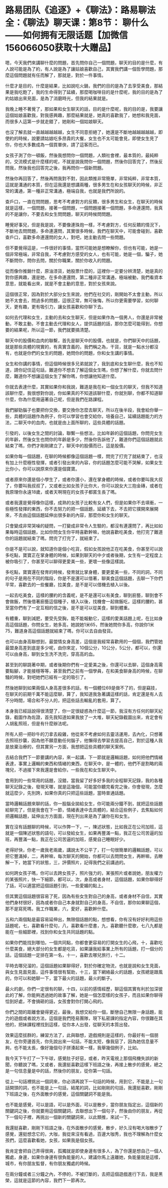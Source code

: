 # 路易团队《追逐》+《聊法》：路易聊法全：《聊法》聊天课：第8节： 聊什么——如何拥有无限话题【加微信156066050获取十大赠品】

嗯，今天我們來講聊什麼的問題，首先問你自己一個問題，聊天的目的是什麼，有人說可能是為了約，有人說是為了讓姑娘喜歡自己，其實我們講一個哲學問題，那麼這個問題就有任而解了，那就是，對於一件事情。

什麼才是目的，什麼是結果，比如說吃火鍋，我們的目的是為了去享受美食，那結果是我吃飽了，我的生命得到了延續，那麼喝咖啡目的是什麼呢，我的目的是為了約姑娘出來見面，是為了消磨時光，但我的結果就是。

我晚上睡不著覺了，那如果和女生聊天的話，目的是什麼呢，我的目的是，我要讓這個姑娘喜歡我，對我感興趣，那麼結果就是，她真的喜歡我了，她想和我見面，而很多人這第一步就走錯了，她剛和一個姑娘聊天。

也沒了解去就一直越越越越越，女生不同意拒絕了，她還是不斷地越越越越越，即使約的時候，說要請姑娘吃多昂貴的大餐，女生也不太可能會見，即使女生見了你，你也大多數成為一個買單俠，請了這客而已。

女孩子測了你一頓飯，然後我想問你一個問題，人類社會裡，最本質的，最純粹的，交流模式是什麼樣的呢，不就是說我問你一個問題，然後你回答完了，然後反問我，然後我也回答完之後，我再問你一個新問題。

然後你再回答了，然後再問我對不對，因此類推非常簡單，非常純粹，非常本質，這就是溝通的本質，但在這我還是想講兩種，很多男生在和女孩聊天的時候，非正常的溝通，第一種非正常溝通，極端自我，也就是我們所說的。

查戶口，一直在問問題，思考不考慮對方的反饋，很多男生和女生，在聊天的時候就是這樣，一個問題，接著一個問題，一個問題接著一個問題，多命連還問，我真的不是讓你，不要去和女生問問題，聊天的時候問問題。

睡覺好事兒，但是我是說，不要像連珠炮一樣，不考慮對方，任何反饋的情況下，不斷地去問問題，多命連還問，其實很多時候，我們在聊天中，可能會碰到，喜歡查戶口，喜歡多命連還問的女人，對吧，她主動去問一些問題。

但不要覺得這是，一件很好的事情，當然可能她是想瞭解你，但也有可能，她是一個非常極端，非常自我，不考慮對方感受的女人，也有可能，她是一個，騙子，她不斷問你，問你去問，關於你職業，關於你收入的問題。

從而像你推銷什麼，原油漆貨，她股票什麼的，這裡你一定要分辨清楚，她是真的對你感興趣，還是她，在多命連還問，第二種非正常溝通，極端被動，我們看資本意思，就能看出來，就是不會主動的意思，對於女孩來說。

這個很正常，因為對於大部分女生來說，他們在社交的，剛開始不太會主動，所以她不太會去，問過多的問題，這很正常，無可後悔，所以你更需要學習，如何聊天，更有趣，更有吸引力，讓女孩喜歡和你聊下去。

如何去代理和女生，主動的去和女生聊天，但是如果作為一個男人，你還是非常被動，不敢主動，不會主動去代理和女人，提供話題的話，那你怎麼可能得到，你想要的結果呢，所以這一節，我們就要搞清楚。

聊天中的股價和血肉的聯繫，首先是聊天中的股價，也就是，你們聊天中的話題，就是那些具體的現實的，有真實含義的，我們稱之為，干貨，就是一點水分都沒有，也就是你們的女生的問題，她問你的問題，你和女生講的事情。

女生和你講的事情，但這個時候很多兄弟就說了，我到底和女生聊什麼，我也不知道，請你記住這句話，難道你不想去了解這個女生嗎，你想了解什麼，你就去問什麼，難道你不想讓這個女生了解你嗎，你想讓他知道什麼。

你就去表達什麼，其實如果你和我說，難道是我在和一個女生的聊天，但我不知道該聊什麼，我很想對你說，你如果真的不知道該聊什麼，你就別聊，你都不知道聊什麼，你為什麼用逼著自己呢，但是我們在路課程。

我們腳勁腦子也要把你交換，要交換你怎麼去聊天，所以在後半段，我會給你舉一些，具體的話題作為例子，你可以學習也會交給你，培養自己，延續話題能力的方法，二聊天中的血肉，也就是由上面所聊的，這些具體的話題。

引發的，以後女生之間的討論，聯繫一些想法，比如年齡的這個話題，你問完女生的年齡，然後女生也問你的年齡是多少，然後你告訴他了，難道你們這個話題就此結束了嗎，你們才剛剛建立了，聊天中的股價而已，這是股價。

如果你每一個話題，在聊的時候都像這個話題一樣，問完了打完了就結束了，也沒有加上什麼極性發揮，或者引發出來的內容，你的話題怎麼可能不哭解，如果女生比你小，你可以說原來你還是個寶寶。

或者原來你還是個小學生了，或者你還小，還在掌身體的時候，或者你要叫我大叔了，你要叫我叔叔了，又或者比如女孩子比你大，你可以說女大三抱金磚，或者在我原理你永遠18歲，或者天啊現在的女孩子都匿生長了嗎。

或者我還是覺得像你這樣，成熟的女孩子比較有女人們，但是如果你不去填衝，一些極性發揮的東西，你不去努力的把一個話題，延續下去，不去把它撲開來展開來，不去由這個話題延伸出很多新的內容，那麼你和女生的聊天。

只會變成非常哭噪的疑問，一打變成非常令人生驗的，都沒有連還問了，再比如如果每時這個話題，比如你問女生你平時喜歡幹嘛，他說喜歡吃美食，他打完了難道你的話題就結束了嗎，問完了打完了，就結束了。

你是不是可以說，就知道你是個小吃貨，假如女孩說他正在吃美食，你甚至可以說多吃點，寶寶正在掌身體的時候，如果到聊天的中夕或者後期，女生有一定程度上被你吸引了，你甚至可以聊得更愛美一些，更壞一些像這樣說。

多吃點，寶寶還在發育的時候，發育就比掌身體，要更愛美一些，不同的詞，不同的句子是用在不同的階段，你是不是還可以借著，聊美食這個話題，去聊一下你們平常，喜歡去的一些餐廳，拉美食，是不是可以借機去植入以後。

一起去吃美食，這樣的腰約的含義呢，是不是還可以有美食，聊到廚藝，聊到會不會做飯，然後借著廚藝這個種子，植入以後，找機會一起做飯吃，這樣的腰約，甚至當你們有了一定互相的信之後，是不是可以從美食，聊到體重。

有體重，聊到減肥，要受先受胸，能不能報動它，這樣的愛美話題上呢，在比如身高這個話題，你問女生，她多高，她說她1米65，然後她問你多高，你說你1米75，難道身高這個話題就結束了嗎，你可以去自由發貨。

也可以由身高聯想到，最盟情女身高差，這個是我經常喜歡用的一個個，我們管她最盟身高差到底是多少呢，由你來定，10個公分，10公分，5公分，都可以，你還可以由身高，聊到女生洗不洗完，穿高高的血。

甚至到的聊跳著中期，或者後期你們有一定愛美之後，你還可以去聊，這個身高需要點腳，才能接穩等等，甚至我們之前有一個學員，在和美食聊身高的時候，在聊騷的時候，對吧她們已經有一定的吸引了。

然後她聊到如果兩個人身高差很多的話，有一個體位69是做不了的，但是竊技，在聊天的前期千萬不能這麼聊，算了，我知道我急著講這樣的話，肯定還是有人去不分時間，場合和不分人的，把這些話去輸亂的套用，算了。

本身我已經話說得很清楚了，你一定很疑惑為什麼這一節，我沒有方任何的聊天紀錄，截圖作為佐證，首先我知道如果我放了一大堆，聊天紀錄截圖出來，肯定會有人胡亂照班，但是有什麼辦法呢。

所有人把一把砂牛的刀拿去殺雞，他從來不考慮如何去靈活運用，去內化，只想著去照班抄襲，因為他不願意動任何腦子，他懶得去學習去提高自己，對於這種人我是放棄治療的，但其實另一方面，我想把這些具體的聊天案例。

去結合我們下一節要講的內容，來一起講，下一節就是邏輯話題，如何把他們情緒表達，事實上邏輯的東西和情緒的東西，在聊天中，是一體的，他們不是割略的兩塊兒，不過接下來我還是會給你，一些我在和女生聊天中。

會用到的一些常用的話題，沒錯，當我留了好多好多我的全程聊天記錄，我的各種聊天記錄之後，發現天哪，就是這幾個，可能當你聽完看完之後，你會發現，怎麼就這麼少，先別誇，如果你真的只把這些話題，當時普通話題。

當時邏輯話題來聊的話，你一股腦全拋給女生，你可能兩分鐘不到，就把這些話題給聊完了，但是我會在下一節，情緒表達中去具體的，結合這些例子，去焦點如何把邏輯話題，延伸出方方面面，現在列出來是為了讓你在和女生。

實在沒有話題聊的時候，可以作弊一下，一，陳述狀態，比如我正在公司加班，這就是一個陳述狀態的語句，可以發給女生，如果再豐滿一點，我正在公司苦逼的加班，再豐滿一點，我正在公司苦逼的加班，感覺自己睡眠好少。

老得好快，你老一歲我老兩歲，講說太不公平了，打一句很簡單的邏輯話題，可以把它豐滿掉，二，再幹嘛，每次聊天的開始，你都可以去問問女生，再幹嘛，去瞭解一下，她當下的狀態，三，評價照片，記得我們之前講過的。

如何跨女孩子嗎，你可以去跨女孩子，照片強力的，某張照片或者說她，朋友權力的某張照片，快一下細節，都可以，次，身高或者身材，這個話題，如果你聊得好了話，可以適當把這個話題引到，一些愛媚的點上。

但其實這個話題很容易了死，因為有些女生對自己的身高，或者身材不自信，其實他們身材很好，因為或者你自己本身就對自己的身高，不自信，那你如果聊這個，那不是寫死嗎，我工作職業，六，愛好，喜歡幹什麼。

五和六兩個點是最容易延伸出，無限個話題的點，想想看，你有沒有好好利用這些話題呢，七，喜歡看什麼句，八，喜歡看什麼書，九，喜歡聽什麼歌，七八九都是能在一些細節裡，找到你和女生共同話題的點。

如果你們能找到哪怕，一個共同點，你都會更容易的打開女生的心飛，十，喜歡吃什麼美食，絕大部分的女生都是吃貨，如果讓我給事業上所有的話題，打一個分的話，這個話題一定排在第一名，十一，喜歡去哪兒旅行，十二。

平時去哪兒溜的，這個話題如果聊得好，對於你確定物流，也就是說和女生見面，與女生見面見面，這件事情很有幫助，十三，當下網絡最火的話題，女孩總是跟風的，你可以和她聊一下，當下最火的話題，最火的斷子。

最火的劇，你們一定很有的聊，十四，以前的感情經歷，聊這個其實有利於加深彼此的了解，你能夠透過她的故事了解，她是一個怎麼樣的女孩子，而且如果你聊得恰到好處，不會搞砸的話，女孩會對你打開心飛的。

你們之間的距離會變得更近，最後，我想交給你一個，斷戀自己無限一身話題，能力的遊戲或者說方法，這個是我們陸易團隊，現下私密課的指定內容，你很難在其他的，把妹課程裡找到這樣，從你本人出發，從聊天的本質出發。

效果這麼拔群的，練習方法了，此與聯想，遊戲規則是這樣的，你最好有一個朋友，在你旁邊首先，你先說出來一句話，不能太短，像我惡了，因為她信息量不夠，也不能太長，像好幾個句子拼湊起來一樣，我舉幾個例子，比如。

我今天下午打了一下午球，感覺肚子好惡，或者，昨天電視上那個飛機失誤的新聞，你聽說了嗎，又或者，我還挺喜歡這樣下班語之後，再接上散步的感覺，總之是一句信息量是中的話，然後你的朋友，從你第一句話。

從上一句話裡挑出一個詞來，你必須再說下一句話的時候，用到它，不能是上一句話開頭的詞，也不能是上一句話，結尾的詞，比如剛剛的句話，我還挺喜歡，剛剛下班語之後，在外面散步的感覺，這個關鍵詞不能是我。

也不能是感覺，可以是語，可以是外面，可以是散步，當你朋友指定出，這個新的關鍵詞之後，你就要用這個關鍵詞，去聯想出下一個句子，然後由你的朋友，再從下一個句子裡，再挑出一個新的關鍵詞來，以此類推，來試一下。

我還挺喜歡，剛剛下班語之後，在外面散步的感覺，散步，好久沒有喝大咖散步了感覺，還挺想念它的，大咖，我從來沒有看過，百邊大咖秀，我也不理解為什麼女孩們，這麼喜歡看她，女孩，如果我是個女孩。

我肯定會把自己弄得很爽，孤獨就是即使身邊有很多人，為了你還是想自己一個人獨處，身邊，如果你身邊有很負能量的人，建議你馬上遠離她，負能量就是這樣，城市，有你朋友監督，有你朋友獨處的時候。

在兩分鐘或者三分鐘之內，不停的，不被打斷的，去把這個遊戲進行下去，我是黑榮，這就是這節的內容，我們下一節再次。